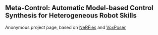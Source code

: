 ## Meta-Control: Automatic Model-based Control Synthesis for Heterogeneous Robot Skills

Anonymous project page, based on [NeRFies](https://nerfies.github.io/) and [VoxPoser](https://voxposer.github.io/)